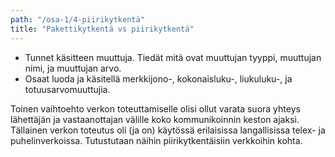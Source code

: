 ```yaml
---
path: "/osa-1/4-piirikytkentä"
title: "Pakettikytkentä vs piirikytkentä"
---
```

<text-box variant='learningObjectives' name='Oppimistavoitteet'>

* Tunnet käsitteen muuttuja. Tiedät mitä ovat muuttujan tyyppi, muuttujan nimi, ja muuttujan arvo.
* Osaat luoda ja käsitellä merkkijono-, kokonaisluku-, liukuluku-, ja totuusarvomuuttujia.

</text-box>


Toinen vaihtoehto verkon toteuttamiselle olisi ollut varata suora yhteys lähettäjän ja vastaanottajan välille koko kommunikoinnin keston ajaksi. Tällainen verkon toteutus oli (ja on) käytössä erilaisissa langallisissa telex- ja puhelinverkoissa. Tutustutaan näihin piirikytkentäisiin verkkoihin kohta. 


